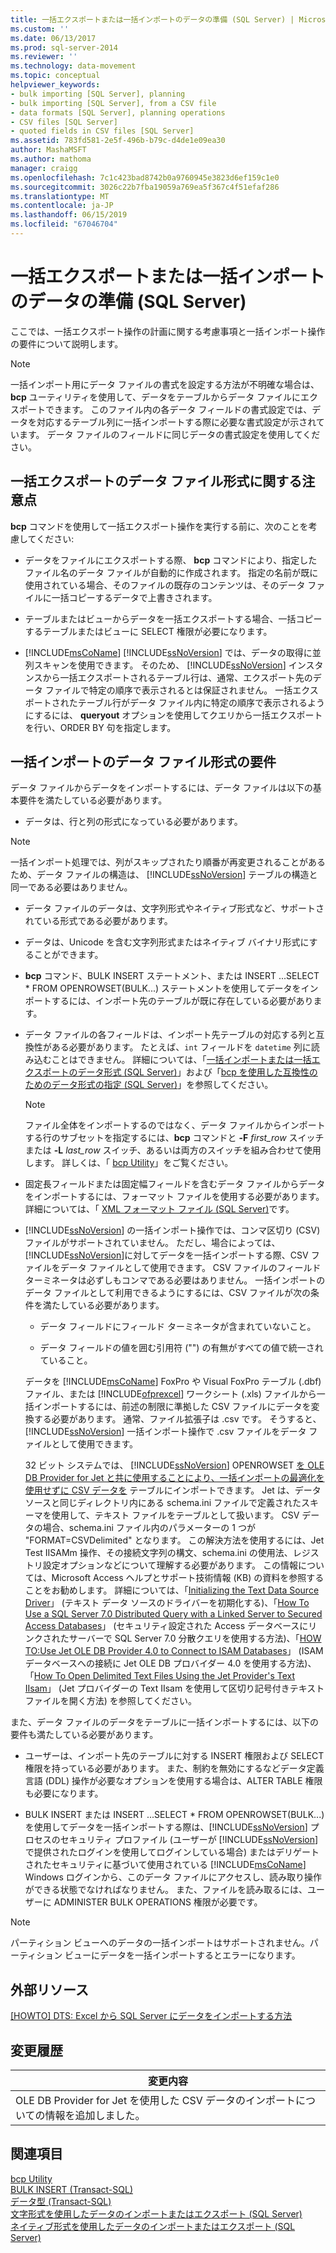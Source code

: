 ```yaml
---
title: 一括エクスポートまたは一括インポートのデータの準備 (SQL Server) | Microsoft Docs
ms.custom: ''
ms.date: 06/13/2017
ms.prod: sql-server-2014
ms.reviewer: ''
ms.technology: data-movement
ms.topic: conceptual
helpviewer_keywords:
- bulk importing [SQL Server], planning
- bulk importing [SQL Server], from a CSV file
- data formats [SQL Server], planning operations
- CSV files [SQL Server]
- quoted fields in CSV files [SQL Server]
ms.assetid: 783fd581-2e5f-496b-b79c-d4de1e09ea30
author: MashaMSFT
ms.author: mathoma
manager: craigg
ms.openlocfilehash: 7c1c423bad8742b0a9760945e3823d6ef159c1e0
ms.sourcegitcommit: 3026c22b7fba19059a769ea5f367c4f51efaf286
ms.translationtype: MT
ms.contentlocale: ja-JP
ms.lasthandoff: 06/15/2019
ms.locfileid: "67046704"
---
```

# <a name="prepare-data-for-bulk-export-or-import-sql-server"></a>一括エクスポートまたは一括インポートのデータの準備 (SQL Server)
  ここでは、一括エクスポート操作の計画に関する考慮事項と一括インポート操作の要件について説明します。  
  
> [!NOTE]  
>  一括インポート用にデータ ファイルの書式を設定する方法が不明確な場合は、 **bcp** ユーティリティを使用して、データをテーブルからデータ ファイルにエクスポートできます。 このファイル内の各データ フィールドの書式設定では、データを対応するテーブル列に一括インポートする際に必要な書式設定が示されています。 データ ファイルのフィールドに同じデータの書式設定を使用してください。  
  
## <a name="data-file-format-considerations-for-bulk-export"></a>一括エクスポートのデータ ファイル形式に関する注意点  
 **bcp** コマンドを使用して一括エクスポート操作を実行する前に、次のことを考慮してください:  
  
-   データをファイルにエクスポートする際、 **bcp** コマンドにより、指定したファイル名のデータ ファイルが自動的に作成されます。 指定の名前が既に使用されている場合、そのファイルの既存のコンテンツは、そのデータ ファイルに一括コピーするデータで上書きされます。  
  
-   テーブルまたはビューからデータを一括エクスポートする場合、一括コピーするテーブルまたはビューに SELECT 権限が必要になります。  
  
-   [!INCLUDE[msCoName](../../includes/msconame-md.md)] [!INCLUDE[ssNoVersion](../../includes/ssnoversion-md.md)] では、データの取得に並列スキャンを使用できます。 そのため、 [!INCLUDE[ssNoVersion](../../includes/ssnoversion-md.md)] インスタンスから一括エクスポートされるテーブル行は、通常、エクスポート先のデータ ファイルで特定の順序で表示されるとは保証されません。 一括エクスポートされたテーブル行がデータ ファイル内に特定の順序で表示されるようにするには、 **queryout** オプションを使用してクエリから一括エクスポートを行い、ORDER BY 句を指定します。  
  
## <a name="data-file-format-requirements-for-bulk-import"></a>一括インポートのデータ ファイル形式の要件  
 データ ファイルからデータをインポートするには、データ ファイルは以下の基本要件を満たしている必要があります。  
  
-   データは、行と列の形式になっている必要があります。  
  
> [!NOTE]  
>  一括インポート処理では、列がスキップされたり順番が再変更されることがあるため、データ ファイルの構造は、 [!INCLUDE[ssNoVersion](../../includes/ssnoversion-md.md)] テーブルの構造と同一である必要はありません。  
  
-   データ ファイルのデータは、文字列形式やネイティブ形式など、サポートされている形式である必要があります。  
  
-   データは、Unicode を含む文字列形式またはネイティブ バイナリ形式にすることができます。  
  
-   **bcp** コマンド、BULK INSERT ステートメント、または INSERT ...SELECT * FROM OPENROWSET(BULK...) ステートメントを使用してデータをインポートするには、インポート先のテーブルが既に存在している必要があります。  
  
-   データ ファイルの各フィールドは、インポート先テーブルの対応する列と互換性がある必要があります。 たとえば、`int` フィールドを `datetime` 列に読み込むことはできません。 詳細については、「[一括インポートまたは一括エクスポートのデータ形式 &#40;SQL Server&#41;](data-formats-for-bulk-import-or-bulk-export-sql-server.md)」および「[bcp を使用した互換性のためのデータ形式の指定 &#40;SQL Server&#41;](specify-data-formats-for-compatibility-when-using-bcp-sql-server.md)」を参照してください。  
  
    > [!NOTE]  
    >  ファイル全体をインポートするのではなく、データ ファイルからインポートする行のサブセットを指定するには、**bcp** コマンドと **-F** *first_row* スイッチまたは **-L** *last_row* スイッチ、あるいは両方のスイッチを組み合わせて使用します。 詳しくは、「 [bcp Utility](../../tools/bcp-utility.md)」をご覧ください。  
  
-   固定長フィールドまたは固定幅フィールドを含むデータ ファイルからデータをインポートするには、フォーマット ファイルを使用する必要があります。 詳細については、「 [XML フォーマット ファイル &#40;SQL Server&#41;](xml-format-files-sql-server.md)です。  
  
-   [!INCLUDE[ssNoVersion](../../includes/ssnoversion-md.md)] の一括インポート操作では、コンマ区切り (CSV) ファイルがサポートされていません。 ただし、場合によっては、 [!INCLUDE[ssNoVersion](../../includes/ssnoversion-md.md)]に対してデータを一括インポートする際、CSV ファイルをデータ ファイルとして使用できます。 CSV ファイルのフィールド ターミネータは必ずしもコンマである必要はありません。 一括インポートのデータ ファイルとして利用できるようにするには、CSV ファイルが次の条件を満たしている必要があります。  
  
    -   データ フィールドにフィールド ターミネータが含まれていないこと。  
  
    -   データ フィールドの値を囲む引用符 ("") の有無がすべての値で統一されていること。  
  
     データを [!INCLUDE[msCoName](../../includes/msconame-md.md)] FoxPro や Visual FoxPro テーブル (.dbf) ファイル、または [!INCLUDE[ofprexcel](../../includes/ofprexcel-md.md)] ワークシート (.xls) ファイルから一括インポートするには、前述の制限に準拠した CSV ファイルにデータを変換する必要があります。 通常、ファイル拡張子は .csv です。 そうすると、 [!INCLUDE[ssNoVersion](../../includes/ssnoversion-md.md)] 一括インポート操作で .csv ファイルをデータ ファイルとして使用できます。  
  
     32 ビット システムでは、 [!INCLUDE[ssNoVersion](../../includes/ssnoversion-md.md)] OPENROWSET [を OLE DB Provider for Jet と共に使用することにより、一括インポートの最適化を使用せずに CSV データを](/sql/t-sql/functions/openrowset-transact-sql) テーブルにインポートできます。 Jet は、データ ソースと同じディレクトリ内にある schema.ini ファイルで定義されたスキーマを使用して、テキスト ファイルをテーブルとして扱います。  CSV データの場合、schema.ini ファイル内のパラメーターの 1 つが "FORMAT=CSVDelimited" となります。 この解決方法を使用するには、Jet Test IISAMm 操作、その接続文字列の構文、schema.ini の使用法、レジストリ設定オプションなどについて理解する必要があります。  この情報については、Microsoft Access ヘルプとサポート技術情報 (KB) の資料を参照することをお勧めします。 詳細については、「[Initializing the Text Data Source Driver](https://docs.microsoft.com/office/client-developer/access/desktop-database-reference/initializing-the-text-data-source-driver)」 (テキスト データ ソースのドライバーを初期化する)、「[How To Use a SQL Server 7.0 Distributed Query with a Linked Server to Secured Access Databases](https://go.microsoft.com/fwlink/?LinkId=128504)」 (セキュリティ設定された Access データベースにリンクされたサーバーで SQL Server 7.0 分散クエリを使用する方法)、「[HOW TO:Use Jet OLE DB Provider 4.0 to Connect to ISAM Databases](https://go.microsoft.com/fwlink/?LinkId=128505)」 (ISAM データベースへの接続に Jet OLE DB プロバイダー 4.0 を使用する方法)、「[How To Open Delimited Text Files Using the Jet Provider's Text IIsam](https://go.microsoft.com/fwlink/?LinkId=128501)」 (Jet プロバイダーの Text IIsam を使用して区切り記号付きテキスト ファイルを開く方法) を参照してください。  
  
 また、データ ファイルのデータをテーブルに一括インポートするには、以下の要件も満たしている必要があります。  
  
-   ユーザーは、インポート先のテーブルに対する INSERT 権限および SELECT 権限を持っている必要があります。 また、制約を無効にするなどデータ定義言語 (DDL) 操作が必要なオプションを使用する場合は、ALTER TABLE 権限も必要になります。  
  
-   BULK INSERT または INSERT ...SELECT * FROM OPENROWSET(BULK...) を使用してデータを一括インポートする際は、[!INCLUDE[ssNoVersion](../../includes/ssnoversion-md.md)] プロセスのセキュリティ プロファイル (ユーザーが [!INCLUDE[ssNoVersion](../../includes/ssnoversion-md.md)] で提供されたログインを使用してログインしている場合) またはデリゲートされたセキュリティに基づいて使用されている [!INCLUDE[msCoName](../../includes/msconame-md.md)] Windows ログインから、このデータ ファイルにアクセスし、読み取り操作ができる状態でなければなりません。 また、ファイルを読み取るには、ユーザーに ADMINISTER BULK OPERATIONS 権限が必要です。  
  
> [!NOTE]  
>  パーティション ビューへのデータの一括インポートはサポートされません。パーティション ビューにデータを一括インポートするとエラーになります。  
  
## <a name="external-resources"></a>外部リソース  
 [[HOWTO] DTS: Excel から SQL Server にデータをインポートする方法](https://support.microsoft.com/kb/321686)  
  
## <a name="change-history"></a>変更履歴  
  
|変更内容|  
|---------------------|  
|OLE DB Provider for Jet を使用した CSV データのインポートについての情報を追加しました。|  
  
## <a name="see-also"></a>関連項目  
 [bcp Utility](../../tools/bcp-utility.md)   
 [BULK INSERT &#40;Transact-SQL&#41;](/sql/t-sql/statements/bulk-insert-transact-sql)   
 [データ型 &#40;Transact-SQL&#41;](/sql/t-sql/data-types/data-types-transact-sql)   
 [文字形式を使用したデータのインポートまたはエクスポート &#40;SQL Server&#41;](use-character-format-to-import-or-export-data-sql-server.md)   
 [ネイティブ形式を使用したデータのインポートまたはエクスポート &#40;SQL Server&#41;](use-native-format-to-import-or-export-data-sql-server.md)  
  
  
